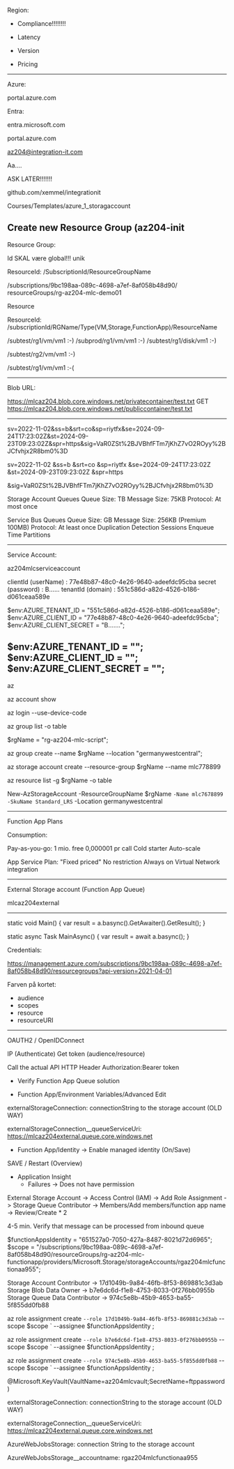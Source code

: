 Region:

- Compliance!!!!!!!!

- Latency

- Version

- Pricing


-----------------------

Azure:

portal.azure.com

Entra:

entra.microsoft.com


portal.azure.com

az204@integration-it.com

Aa....

ASK LATER!!!!!!!

github.com/xemmel/integrationit

Courses/Templates/azure_1_storagaccount

Create new Resource Group (az204-init
--------------------------------

Resource Group:

Id SKAL være global!!! unik

ResourceId:
/SubscriptionId/ResourceGroupName


/subscriptions/9bc198aa-089c-4698-a7ef-8af058b48d90/
resourceGroups/rg-az204-mlc-demo01



Resource

ResourceId:
/subscriptionId/RGName/Type(VM,Storage,FunctionApp)/ResourceName


/subtest/rg1/vm/vm1 :-)
/subprod/rg1/vm/vm1 :-)
/subtest/rg1/disk/vm1 :-)


/subtest/rg2/vm/vm1 :-)

/subtest/rg1/vm/vm1 :-(

--------------

Blob URL:


https://mlcaz204.blob.core.windows.net/privatecontainer/test.txt
GET https://mlcaz204.blob.core.windows.net/publiccontainer/test.txt


--------------------


sv=2022-11-02&ss=b&srt=co&sp=riytfx&se=2024-09-24T17:23:02Z&st=2024-09-23T09:23:02Z&spr=https&sig=VaR0ZSt%2BJVBhfFTm7jKhZ7vO2ROyy%2BJCfvhjx2R8bm0%3D


sv=2022-11-02
&ss=b
&srt=co
&sp=riytfx
&se=2024-09-24T17:23:02Z
&st=2024-09-23T09:23:02Z
&spr=https

&sig=VaR0ZSt%2BJVBhfFTm7jKhZ7vO2ROyy%2BJCfvhjx2R8bm0%3D







Storage Account Queues
 Queue Size: TB
 Message Size: 75KB
 Protocol: At most once


Service Bus Queues
  Queue Size: GB
  Message Size: 256KB (Premium 100MB)
  Protocol: At least once
  Duplication Detection
  Sessions
  Enqueue Time
  Partitions

---------------------------------------------------

Service Account:

az204mlcserviceaccount

clientId (userName) : 77e48b87-48c0-4e26-9640-adeefdc95cba
secret (password) : B......
tenantId (domain) : 551c586d-a82d-4526-b186-d061ceaa589e


$env:AZURE_TENANT_ID = "551c586d-a82d-4526-b186-d061ceaa589e";
$env:AZURE_CLIENT_ID = "77e48b87-48c0-4e26-9640-adeefdc95cba";
$env:AZURE_CLIENT_SECRET = "B.......";



$env:AZURE_TENANT_ID = "";
$env:AZURE_CLIENT_ID = "";
$env:AZURE_CLIENT_SECRET = "";
--------------------------

az

az account show


az login --use-device-code

az group list -o table

$rgName = "rg-az204-mlc-script";

az group create --name $rgName --location "germanywestcentral";

az storage account create --resource-group $rgName --name mlc778899


az resource list -g $rgName -o table



New-AzStorageAccount -ResourceGroupName $rgName `
	-Name mlc7678899 -SkuName Standard_LRS `
  -Location germanywestcentral

---------------------

Function App Plans


Consumption:

Pay-as-you-go: 1 mio. free 0,000001 pr call
Cold starter
Auto-scale




App Service Plan:
"Fixed priced"
No restriction
Always on
Virtual Network integration




------------------------

External Storage account (Function App Queue)

mlcaz204external



------------------------------------------------


static void Main()
{
    var result = a.basync().GetAwaiter().GetResult();
}

static async Task MainAsync()
{
   var result = await a.basync();
}









Credentials:

https://management.azure.com/subscriptions/9bc198aa-089c-4698-a7ef-8af058b48d90/resourcegroups?api-version=2021-04-01




Farven på kortet:

- audience
- scopes
- resource
- resourceURI

-----------------------------
OAUTH2 / OpenIDConnect

IP (Authenticate)
Get token (audience/resource)

Call the actual API
HTTP Header
    Authorization:Bearer token




- Verify Function App Queue solution


- Function App/Environment Variables/Advanced Edit

externalStorageConnection: connectionString to the storage account 
(OLD WAY)


externalStorageConnection__queueServiceUri: https://mlcaz204external.queue.core.windows.net

- Function App/Identity -> Enable managed identity (On/Save)

SAVE / Restart (Overview)

- Application Insight
   - Failures  -> Does not have permission

External Storage Account
  -> Access Control (IAM)
   -> Add Role Assignment
   -> Storage Queue Contributor
   -> Members/Add members/function app name
   -> Review/Create * 2

4-5 min.
 Verify that message can be processed from inbound queue



$functionAppsIdentity = "651527a0-7050-427a-8487-8021d72d6965";
$scope = "/subscriptions/9bc198aa-089c-4698-a7ef-8af058b48d90/resourceGroups/rg-az204-mlc-functionapp/providers/Microsoft.Storage/storageAccounts/rgaz204mlcfunctionaa955";



Storage Account Contributor -> 17d1049b-9a84-46fb-8f53-869881c3d3ab
Storage Blob Data Owner -> b7e6dc6d-f1e8-4753-8033-0f276bb0955b
Storage Queue Data Contributor -> 974c5e8b-45b9-4653-ba55-5f855dd0fb88


az role assignment create `
  --role 17d1049b-9a84-46fb-8f53-869881c3d3ab `
  --scope $scope `
  --assignee $functionAppsIdentity
;

az role assignment create `
  --role b7e6dc6d-f1e8-4753-8033-0f276bb0955b `
  --scope $scope `
  --assignee $functionAppsIdentity
;

az role assignment create `
  --role 974c5e8b-45b9-4653-ba55-5f855dd0fb88 `
  --scope $scope `
  --assignee $functionAppsIdentity
;




@Microsoft.KeyVault(VaultName=az204mlcvault;SecretName=ftppassword)



externalStorageConnection: connectionString to the storage account 
(OLD WAY)


externalStorageConnection__queueServiceUri: https://mlcaz204external.queue.core.windows.net






AzureWebJobsStorage: connection String to the storage account

AzureWebJobsStorage__accountname: rgaz204mlcfunctionaa955









